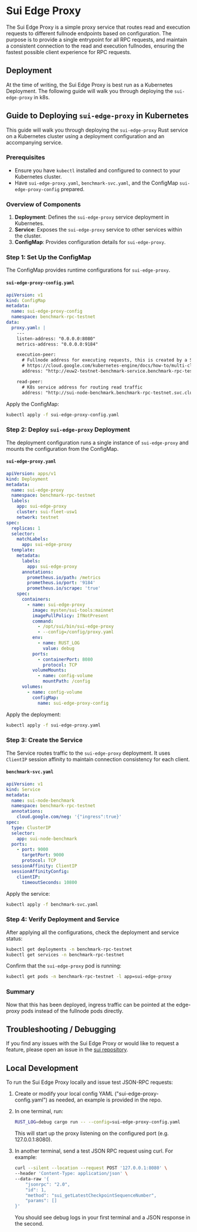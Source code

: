# Sui Edge Proxy

The Sui Edge Proxy is a simple proxy service that routes read and execution requests to different fullnode endpoints based on configuration. The purpose is to provide a single entrypoint for all RPC requests, and maintain a consistent connection to the read and execution fullnodes, ensuring the fastest possible client experience for RPC requests.

## Deployment

At the time of writing, the Sui Edge Proxy is best run as a Kubernetes Deployment. The following guide will walk you through deploying the `sui-edge-proxy` in k8s.

## Guide to Deploying `sui-edge-proxy` in Kubernetes

This guide will walk you through deploying the `sui-edge-proxy` Rust service on a Kubernetes cluster using a deployment configuration and an accompanying service.

### Prerequisites

- Ensure you have `kubectl` installed and configured to connect to your Kubernetes cluster.
- Have `sui-edge-proxy.yaml`, `benchmark-svc.yaml`, and the ConfigMap `sui-edge-proxy-config` prepared.

### Overview of Components

1. **Deployment**: Defines the `sui-edge-proxy` service deployment in Kubernetes.
2. **Service**: Exposes the `sui-edge-proxy` service to other services within the cluster.
3. **ConfigMap**: Provides configuration details for `sui-edge-proxy`.

### Step 1: Set Up the ConfigMap

The ConfigMap provides runtime configurations for `sui-edge-proxy`.

#### `sui-edge-proxy-config.yaml`

```yaml
apiVersion: v1
kind: ConfigMap
metadata:
  name: sui-edge-proxy-config
  namespace: benchmark-rpc-testnet
data:
  proxy.yaml: |
    ---
    listen-address: "0.0.0.0:8080"
    metrics-address: "0.0.0.0:9184"

    execution-peer:
      # Fullnode address for executing requests, this is created by a ServiceExport resource, available in gke fleet clusters:
      # https://cloud.google.com/kubernetes-engine/docs/how-to/multi-cluster-services#registering_a_service_for_export
      address: "http://euw2-testnet-benchmark-service.benchmark-rpc-testnet.svc.clusterset.local:9000"

    read-peer:
      # K8s service address for routing read traffic
      address: "http://sui-node-benchmark.benchmark-rpc-testnet.svc.cluster.local:9000"
```

Apply the ConfigMap:

```bash
kubectl apply -f sui-edge-proxy-config.yaml
```

### Step 2: Deploy `sui-edge-proxy` Deployment

The deployment configuration runs a single instance of `sui-edge-proxy` and mounts the configuration from the ConfigMap.

#### `sui-edge-proxy.yaml`

```yaml
apiVersion: apps/v1
kind: Deployment
metadata:
  name: sui-edge-proxy
  namespace: benchmark-rpc-testnet
  labels:
    app: sui-edge-proxy
    cluster: sui-fleet-usw1
    network: testnet
spec:
  replicas: 1
  selector:
    matchLabels:
      app: sui-edge-proxy
  template:
    metadata:
      labels:
        app: sui-edge-proxy
      annotations:
        prometheus.io/path: /metrics
        prometheus.io/port: '9184'
        prometheus.io/scrape: 'true'
    spec:
      containers:
        - name: sui-edge-proxy
          image: mysten/sui-tools:mainnet
          imagePullPolicy: IfNotPresent
          command:
            - /opt/sui/bin/sui-edge-proxy
            - --config=/config/proxy.yaml
          env:
            - name: RUST_LOG
              value: debug
          ports:
            - containerPort: 8080
              protocol: TCP
          volumeMounts:
            - name: config-volume
              mountPath: /config
      volumes:
        - name: config-volume
          configMap:
            name: sui-edge-proxy-config
```

Apply the deployment:

```bash
kubectl apply -f sui-edge-proxy.yaml
```

### Step 3: Create the Service

The Service routes traffic to the `sui-edge-proxy` deployment. It uses `ClientIP` session affinity to maintain connection consistency for each client.

#### `benchmark-svc.yaml`

```yaml
apiVersion: v1
kind: Service
metadata:
  name: sui-node-benchmark
  namespace: benchmark-rpc-testnet
  annotations:
    cloud.google.com/neg: '{"ingress":true}'
spec:
  type: ClusterIP
  selector:
    app: sui-node-benchmark
  ports:
    - port: 9000
      targetPort: 9000
      protocol: TCP
  sessionAffinity: ClientIP
  sessionAffinityConfig:
    clientIP:
      timeoutSeconds: 10800
```

Apply the service:

```bash
kubectl apply -f benchmark-svc.yaml
```

### Step 4: Verify Deployment and Service

After applying all the configurations, check the deployment and service status:

```bash
kubectl get deployments -n benchmark-rpc-testnet
kubectl get services -n benchmark-rpc-testnet
```

Confirm that the `sui-edge-proxy` pod is running:

```bash
kubectl get pods -n benchmark-rpc-testnet -l app=sui-edge-proxy
```

### Summary

Now that this has been deployed, ingress traffic can be pointed at the edge-proxy pods instead of the fullnode pods directly.

## Troubleshooting / Debugging

If you find any issues with the Sui Edge Proxy or would like to request a feature, please open an issue in the [sui repository](https://github.com/MystenLabs/sui/issues/new).

## Local Development

To run the Sui Edge Proxy locally and issue test JSON-RPC requests:

1. Create or modify your local config YAML ("sui-edge-proxy-config.yaml") as needed, an example is provided in the repo.
2. In one terminal, run:

   ```bash
   RUST_LOG=debug cargo run -- --config=sui-edge-proxy-config.yaml
   ```

   This will start up the proxy listening on the configured port (e.g. 127.0.0.1:8080).

3. In another terminal, send a test JSON RPC request using curl. For example:

   ```bash
   curl --silent --location --request POST '127.0.0.1:8080' \
   --header 'Content-Type: application/json' \
   --data-raw '{
       "jsonrpc": "2.0",
       "id": 1,
       "method": "sui_getLatestCheckpointSequenceNumber",
       "params": []
   }'
   ```

   You should see debug logs in your first terminal and a JSON response in the second.
